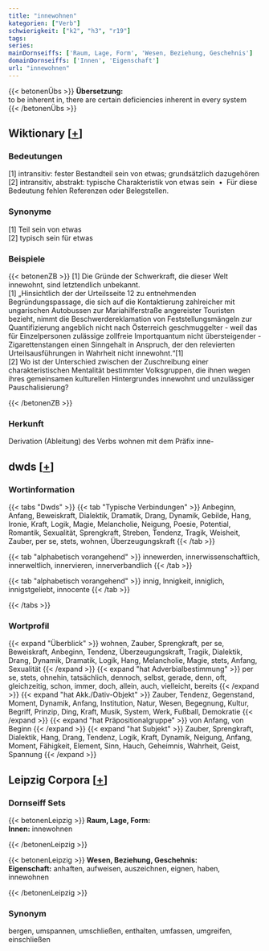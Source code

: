 ```yaml
---
title: "innewohnen"
kategorien: ["Verb"]
schwierigkeit: ["k2", "h3", "r19"]
tags:
series:
mainDornseiffs: ['Raum, Lage, Form', 'Wesen, Beziehung, Geschehnis']
domainDornseiffs: ['Innen', 'Eigenschaft']
url: "innewohnen"
---
```


{{< betonenÜbs >}}
**Übersetzung:**  
to be inherent in, there are certain deficiencies inherent in every system  
{{< /betonenÜbs >}}

## Wiktionary [[+](https://de.wiktionary.org/wiki/innewohnen)]

### Bedeutungen
[1] intransitiv: fester Bestandteil sein von etwas; grundsätzlich dazugehören  
[2] intransitiv, abstrakt: typische Charakteristik von etwas sein  •  Für diese Bedeutung fehlen Referenzen oder Belegstellen.  

### Synonyme
[1] Teil sein von etwas  
[2] typisch sein für etwas  

### Beispiele
{{< betonenZB >}}
[1] Die Gründe der Schwerkraft, die dieser Welt innewohnt, sind letztendlich unbekannt.  
[1] „Hinsichtlich der der Urteilsseite 12 zu entnehmenden Begründungspassage, die sich auf die Kontaktierung zahlreicher mit ungarischen Autobussen zur Mariahilferstraße angereister Touristen bezieht, nimmt die Beschwerdereklamation von Feststellungsmängeln zur Quantifizierung angeblich nicht nach Österreich geschmuggelter - weil das für Einzelpersonen zulässige zollfreie Importquantum nicht übersteigender - Zigarettenstangen einen Sinngehalt in Anspruch, der den relevierten Urteilsausführungen in Wahrheit nicht innewohnt.“[1]  
[2] Wo ist der Unterschied zwischen der Zuschreibung einer charakteristischen Mentalität bestimmter Volksgruppen, die ihnen wegen ihres gemeinsamen kulturellen Hintergrundes innewohnt und unzulässiger Pauschalisierung?  

{{< /betonenZB >}}
### Herkunft
Derivation (Ableitung) des Verbs wohnen mit dem Präfix inne-  



## dwds [[+](https://www.dwds.de/wb/innewohnen)]

### Wortinformation
{{< tabs "Dwds" >}}
{{< tab "Typische Verbindungen" >}}
Anbeginn, Anfang, Beweiskraft, Dialektik, Dramatik, Drang, Dynamik, Gebilde, Hang, Ironie, Kraft, Logik, Magie, Melancholie, Neigung, Poesie, Potential, Romantik, Sexualität, Sprengkraft, Streben, Tendenz, Tragik, Weisheit, Zauber, per se, stets, wohnen, Überzeugungskraft
{{< /tab >}}

{{< tab "alphabetisch vorangehend" >}}
innewerden, innerwissenschaftlich, innerweltlich, innervieren, innerverbandlich
{{< /tab >}}

{{< tab "alphabetisch vorangehend" >}}
innig, Innigkeit, inniglich, innigstgeliebt, innocente
{{< /tab >}}

{{< /tabs >}}

### Wortprofil
{{< expand "Überblick" >}} wohnen, Zauber, Sprengkraft, per se, Beweiskraft, Anbeginn, Tendenz, Überzeugungskraft, Tragik, Dialektik, Drang, Dynamik, Dramatik, Logik, Hang, Melancholie, Magie, stets, Anfang, Sexualität {{< /expand >}}
{{< expand "hat Adverbialbestimmung" >}} per se, stets, ohnehin, tatsächlich, dennoch, selbst, gerade, denn, oft, gleichzeitig, schon, immer, doch, allein, auch, vielleicht, bereits {{< /expand >}}
{{< expand "hat Akk./Dativ-Objekt" >}} Zauber, Tendenz, Gegenstand, Moment, Dynamik, Anfang, Institution, Natur, Wesen, Begegnung, Kultur, Begriff, Prinzip, Ding, Kraft, Musik, System, Werk, Fußball, Demokratie {{< /expand >}}
{{< expand "hat Präpositionalgruppe" >}} von Anfang, von Beginn {{< /expand >}}
{{< expand "hat Subjekt" >}} Zauber, Sprengkraft, Dialektik, Hang, Drang, Tendenz, Logik, Kraft, Dynamik, Neigung, Anfang, Moment, Fähigkeit, Element, Sinn, Hauch, Geheimnis, Wahrheit, Geist, Spannung {{< /expand >}}

## Leipzig Corpora [[+](https://corpora.uni-leipzig.de/en/res?word=innewohnen&corpusId=deu_newscrawl-public_2018)]

### Dornseiff Sets
{{< betonenLeipzig >}}
**Raum, Lage, Form:**  
**Innen:** innewohnen  

{{< /betonenLeipzig >}}


{{< betonenLeipzig >}}
**Wesen, Beziehung, Geschehnis:**  
**Eigenschaft:** anhaften, aufweisen, auszeichnen, eignen, haben, innewohnen  

{{< /betonenLeipzig >}}

### Synonym
bergen, umspannen, umschließen, enthalten, umfassen, umgreifen, einschließen

